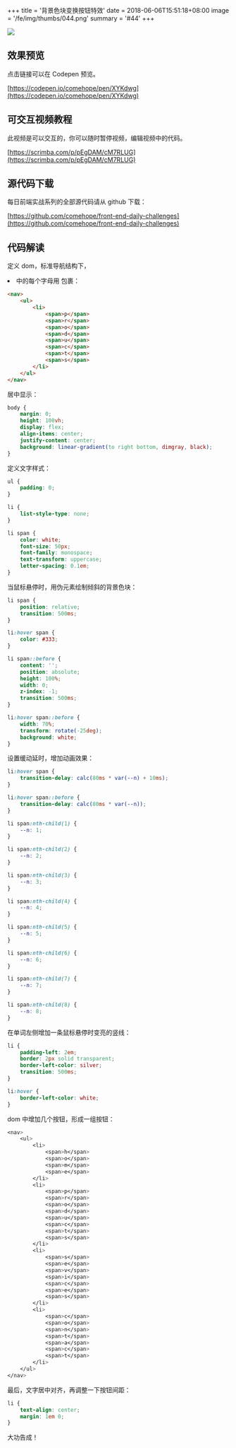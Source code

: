 +++
title = '背景色块变换按钮特效'
date = 2018-06-06T15:51:18+08:00
image = '/fe/img/thumbs/044.png'
summary = '#44'
+++

![](./work.png)

## 效果预览

点击链接可以在 Codepen 预览。

[https://codepen.io/comehope/pen/XYKdwg](https://codepen.io/comehope/pen/XYKdwg)

## 可交互视频教程

此视频是可以交互的，你可以随时暂停视频，编辑视频中的代码。

[https://scrimba.com/p/pEgDAM/cM7RLUG](https://scrimba.com/p/pEgDAM/cM7RLUG)

## 源代码下载

每日前端实战系列的全部源代码请从 github 下载：

[https://github.com/comehope/front-end-daily-challenges](https://github.com/comehope/front-end-daily-challenges)

## 代码解读

定义 dom，标准导航结构下，<li> 中的每个字母用 <span> 包裹：
```html
<nav>
	<ul>
		<li>
			<span>p</span>
			<span>r</span>
			<span>o</span>
			<span>d</span>
			<span>u</span>
			<span>c</span>
			<span>t</span>
			<span>s</span>
		</li>
	</ul>
</nav>
```

居中显示：
```css
body {
	margin: 0;
	height: 100vh;
	display: flex;
	align-items: center;
	justify-content: center;
	background: linear-gradient(to right bottom, dimgray, black);
}
```

定义文字样式：
```css
ul {
	padding: 0;
}

li {
	list-style-type: none;
}

li span {
	color: white;
	font-size: 50px;
	font-family: monospace;
	text-transform: uppercase;
	letter-spacing: 0.1em;
}
```

当鼠标悬停时，用伪元素绘制倾斜的背景色块：
```css
li span {
	position: relative;
	transition: 500ms;
}

li:hover span {
	color: #333;
}

li span::before {
	content: '';
	position: absolute;
	height: 100%;
	width: 0;
	z-index: -1;
	transition: 500ms;
}

li:hover span::before {
	width: 70%;
	transform: rotate(-25deg);
	background: white;
}
```

设置缓动延时，增加动画效果：
```css
li:hover span {
	transition-delay: calc(80ms * var(--n) + 10ms);
}

li:hover span::before {
	transition-delay: calc(80ms * var(--n));
}

li span:nth-child(1) {
	--n: 1;
}

li span:nth-child(2) {
	--n: 2;
}

li span:nth-child(3) {
	--n: 3;
}

li span:nth-child(4) {
	--n: 4;
}

li span:nth-child(5) {
	--n: 5;
}

li span:nth-child(6) {
	--n: 6;
}

li span:nth-child(7) {
	--n: 7;
}

li span:nth-child(8) {
	--n: 8;
}
```

在单词左侧增加一条鼠标悬停时变亮的竖线：
```css
li {
	padding-left: 2em;
	border: 2px solid transparent;
	border-left-color: silver;
	transition: 500ms;
}

li:hover {
	border-left-color: white;
}
```

dom 中增加几个按钮，形成一组按钮：
```css
<nav>
	<ul>
		<li>
			<span>h</span>
			<span>o</span>
			<span>m</span>
			<span>e</span>
		</li>
		<li>
			<span>p</span>
			<span>r</span>
			<span>o</span>
			<span>d</span>
			<span>u</span>
			<span>c</span>
			<span>t</span>
			<span>s</span>
		</li>
		<li>
			<span>s</span>
			<span>e</span>
			<span>v</span>
			<span>i</span>
			<span>c</span>
			<span>e</span>
			<span>s</span>
		</li>
		<li>
			<span>c</span>
			<span>o</span>
			<span>n</span>
			<span>t</span>
			<span>a</span>
			<span>c</span>
			<span>t</span>
		</li>
	</ul>
</nav>
```

最后，文字居中对齐，再调整一下按钮间距：
```css
li {
	text-align: center;
	margin: 1em 0;
}
```

大功告成！
